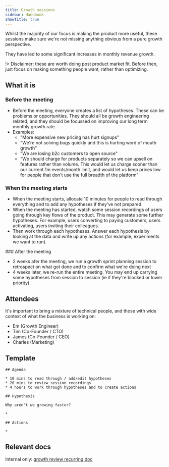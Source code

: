 ```yaml
---
title: Growth sessions
sidebar: Handbook
showTitle: true
---
```


Whilst the majority of our focus is making the product more useful, these sessions make sure we're not missing anything obvious from a pure growth perspective.

They have led to some significant increases in monthly revenue growth.

!> Disclaimer: these are worth doing post product market fit. Before then, just focus on making something people want, rather than optimizing.

## What it is

### Before the meeting
* Before the meeting, everyone creates a list of hypotheses. These can be problems or opportunities. They should all be growth engineering related, and they should be focussed on improving our long term monthly growth rate.
* Examples:
    * "More expensive new pricing has hurt signups"
    * "We're not solving bugs quickly and this is hurting word of mouth growth"
    * "We are losing b2c customers to open source"
    * "We should charge for products separately so we can upsell on features rather than volume. This would let us charge sooner than our current 1m events/month limit, and would let us keep prices low for people that don't use the full breadth of the platform"

### When the meeting starts
* When the meeting starts, allocate 10 minutes for people to read through everything and to add any hypotheses if they've not prepared.
* When the meeting has started, watch some session recordings of users going through key flows of the product. This may generate some further hypotheses. For example, users converting to paying customers, users activating, users inviting their colleagues.
* Then work through each hypotheses. Answer each hypothesis by looking at the data and write up any actions (for example, experiments we want to run).

### After the meeting
* 2 weeks afer the meeting, we run a growth sprint planning session to retrospect on what got done and to confirm what we're doing next
* 4 weeks later, we re-run the entire meeting. You may end up carrying some hypotheses from session to session (ie if they're blocked or lower priority).

## Attendees
It's important to bring a mixture of technical people, and those with wide context of what the business is working on:

* Em (Growth Engineer)
* Tim (Co-Founder / CTO)
* James (Co-Founder / CEO)
* Charles (Marketing)

## Template

```
## Agenda

* 10 mins to read through / add/edit hypotheses
* 20 mins to review session recordings
* 4 hours to work through hypotheses and to create actions

## Hypothesis

Why aren't we growing faster?

*

## Actions

* 

```

## Relevant docs

Internal only: [growth review recurring doc](https://docs.google.com/document/d/1fb6XzDNSOK0G4ICuEQhFtkfDczCIeK6ZNh1dtTA-vU4/edit#)